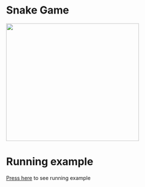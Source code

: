 # Snake Game

<img src="https://github.com/user-attachments/assets/ca76dd08-7767-46d1-b25c-cf4119c0e7f7" height="320" width="360" >

# Running example
[Press here](https://annakrp.github.io/SnakeGameJS/) to see running example
